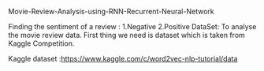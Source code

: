 Movie-Review-Analysis-using-RNN-Recurrent-Neural-Network


Finding the sentiment of a review :
     1.Negative
     2.Positive
DataSet:
To analyse the movie review data. First thing we need is dataset which is taken from Kaggle Competition.

Kaggle dataset :https://www.kaggle.com/c/word2vec-nlp-tutorial/data
